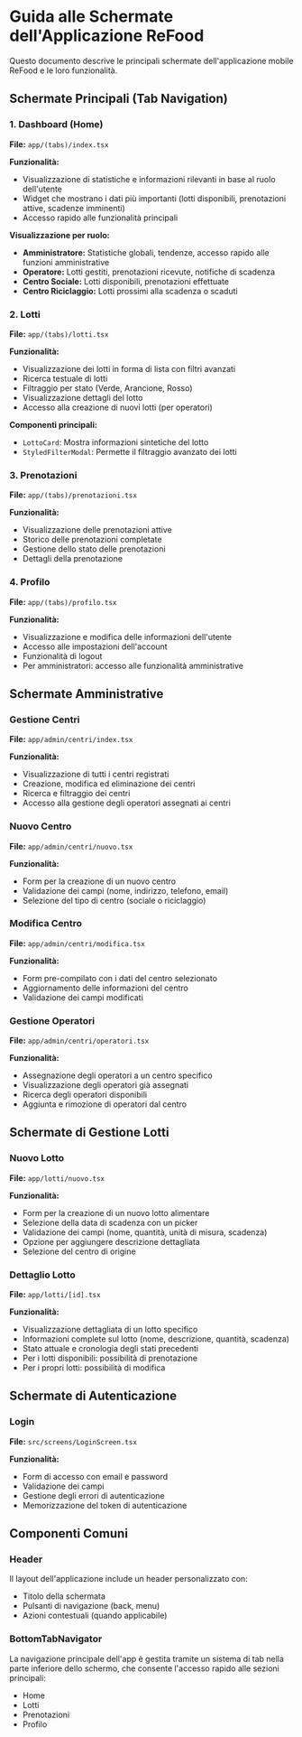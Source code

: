 # Guida alle Schermate dell'Applicazione ReFood

Questo documento descrive le principali schermate dell'applicazione mobile ReFood e le loro funzionalità.

## Schermate Principali (Tab Navigation)

### 1. Dashboard (Home)

**File:** `app/(tabs)/index.tsx`

**Funzionalità:**
- Visualizzazione di statistiche e informazioni rilevanti in base al ruolo dell'utente
- Widget che mostrano i dati più importanti (lotti disponibili, prenotazioni attive, scadenze imminenti)
- Accesso rapido alle funzionalità principali

**Visualizzazione per ruolo:**
- **Amministratore:** Statistiche globali, tendenze, accesso rapido alle funzioni amministrative
- **Operatore:** Lotti gestiti, prenotazioni ricevute, notifiche di scadenza
- **Centro Sociale:** Lotti disponibili, prenotazioni effettuate
- **Centro Riciclaggio:** Lotti prossimi alla scadenza o scaduti

### 2. Lotti

**File:** `app/(tabs)/lotti.tsx`

**Funzionalità:**
- Visualizzazione dei lotti in forma di lista con filtri avanzati
- Ricerca testuale di lotti
- Filtraggio per stato (Verde, Arancione, Rosso)
- Visualizzazione dettagli del lotto
- Accesso alla creazione di nuovi lotti (per operatori)

**Componenti principali:**
- `LottoCard`: Mostra informazioni sintetiche del lotto
- `StyledFilterModal`: Permette il filtraggio avanzato dei lotti

### 3. Prenotazioni

**File:** `app/(tabs)/prenotazioni.tsx`

**Funzionalità:**
- Visualizzazione delle prenotazioni attive
- Storico delle prenotazioni completate
- Gestione dello stato delle prenotazioni
- Dettagli della prenotazione

### 4. Profilo

**File:** `app/(tabs)/profilo.tsx`

**Funzionalità:**
- Visualizzazione e modifica delle informazioni dell'utente
- Accesso alle impostazioni dell'account
- Funzionalità di logout
- Per amministratori: accesso alle funzionalità amministrative

## Schermate Amministrative

### Gestione Centri

**File:** `app/admin/centri/index.tsx`

**Funzionalità:**
- Visualizzazione di tutti i centri registrati
- Creazione, modifica ed eliminazione dei centri
- Ricerca e filtraggio dei centri
- Accesso alla gestione degli operatori assegnati ai centri

### Nuovo Centro

**File:** `app/admin/centri/nuovo.tsx`

**Funzionalità:**
- Form per la creazione di un nuovo centro
- Validazione dei campi (nome, indirizzo, telefono, email)
- Selezione del tipo di centro (sociale o riciclaggio)

### Modifica Centro

**File:** `app/admin/centri/modifica.tsx`

**Funzionalità:**
- Form pre-compilato con i dati del centro selezionato
- Aggiornamento delle informazioni del centro
- Validazione dei campi modificati

### Gestione Operatori

**File:** `app/admin/centri/operatori.tsx`

**Funzionalità:**
- Assegnazione degli operatori a un centro specifico
- Visualizzazione degli operatori già assegnati
- Ricerca degli operatori disponibili
- Aggiunta e rimozione di operatori dal centro

## Schermate di Gestione Lotti

### Nuovo Lotto

**File:** `app/lotti/nuovo.tsx`

**Funzionalità:**
- Form per la creazione di un nuovo lotto alimentare
- Selezione della data di scadenza con un picker
- Validazione dei campi (nome, quantità, unità di misura, scadenza)
- Opzione per aggiungere descrizione dettagliata
- Selezione del centro di origine

### Dettaglio Lotto

**File:** `app/lotti/[id].tsx`

**Funzionalità:**
- Visualizzazione dettagliata di un lotto specifico
- Informazioni complete sul lotto (nome, descrizione, quantità, scadenza)
- Stato attuale e cronologia degli stati precedenti
- Per i lotti disponibili: possibilità di prenotazione
- Per i propri lotti: possibilità di modifica

## Schermate di Autenticazione

### Login

**File:** `src/screens/LoginScreen.tsx`

**Funzionalità:**
- Form di accesso con email e password
- Validazione dei campi
- Gestione degli errori di autenticazione
- Memorizzazione del token di autenticazione

## Componenti Comuni

### Header

Il layout dell'applicazione include un header personalizzato con:
- Titolo della schermata
- Pulsanti di navigazione (back, menu)
- Azioni contestuali (quando applicabile)

### BottomTabNavigator

La navigazione principale dell'app è gestita tramite un sistema di tab nella parte inferiore dello schermo, che consente l'accesso rapido alle sezioni principali:
- Home
- Lotti
- Prenotazioni
- Profilo 